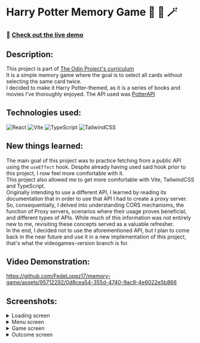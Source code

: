 # Harry Potter Memory Game 🚂 🦉 🪄
### 🔗 [Check out the live demo](https://fedelopez17.github.io/memory-game/) 

## Description:
This project is part of [The Odin Project's curriculum](https://www.theodinproject.com/paths)<br>
It is a simple memory game where the goal is to select all cards without selecting the same card twice.<br>
I decided to make it Harry Potter-themed, as it is a series of books and movies I've thoroughly enjoyed.
The API used was [PotterAPI](https://github.com/fedeperin/potterapi) <br>

## Technologies used:
![React](https://img.shields.io/badge/react-%2320232a.svg?style=for-the-badge&logo=react&logoColor=%2361DAFB)
![Vite](https://img.shields.io/badge/vite-%23646CFF.svg?style=for-the-badge&logo=vite&logoColor=white)
![TypeScript](https://img.shields.io/badge/typescript-%23007ACC.svg?style=for-the-badge&logo=typescript&logoColor=white)
![TailwindCSS](https://img.shields.io/badge/tailwindcss-%2338B2AC.svg?style=for-the-badge&logo=tailwind-css&logoColor=white)

## New things learned:
The main goal of this project was to practice fetching from a public API using the `useEffect` hook. Despite already having used said hook prior to this project, I now feel more comfortable with it.<br>
This project also allowed me to get more comfortable with Vite, TailwindCSS and TypeScript.<br>
Originally intending to use a different API, I learned by reading its documentation that in order to use that API I had to create a proxy server. So, consequentially, I delved into understanding CORS mechanisms, the function of Proxy servers, scenarios where their usage proves beneficial, and different types of APIs. While much of this information was not entirely new to me, revisiting these concepts served as a valuable refresher.<br>
In the end, I decided not to use the aforementioned API, but I plan to come back in the near future and use it in a new implementation of this project, that's what the videogames-version branch is for.

## Video Demonstration:
https://github.com/FedeLopez17/memory-game/assets/95712292/0d8cea54-355d-4740-9ac9-4e6022e5b866

## Screenshots:
<details>
  <summary>Loading screen</summary>
  <img src="https://github.com/FedeLopez17/memory-game/assets/95712292/5122c237-1bd5-4208-abf4-0191c22c5bd0"></img>
</details>

<details>
  <summary>Menu screen</summary>
  <img src="https://github.com/FedeLopez17/memory-game/assets/95712292/b2ab2046-4153-49cf-bc9d-c7efed201a3a"></img>
</details>

<details>
  <summary>Game screen</summary>
  <img src="https://github.com/FedeLopez17/memory-game/assets/95712292/4fcf8afc-a75d-43ef-9762-2a4833758cb1"></img>
  <img src="https://github.com/FedeLopez17/memory-game/assets/95712292/6401d061-51fb-4e37-ab24-e80499f6a83b"></img>
</details>

<details>
  <summary>Outcome screen</summary>
  <img src="https://github.com/FedeLopez17/memory-game/assets/95712292/9972744c-5316-4a02-8454-a42a430b3e57"></img>
  <img src="https://github.com/FedeLopez17/memory-game/assets/95712292/059cc1e5-c33d-400f-8594-b5ddfefa3e46"></img>
</details>
